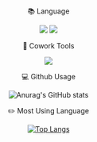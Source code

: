 <div align="center">
 
:books: Language

<img src="https://img.shields.io/badge/python-3776AB?style=for-the-badge&logo=python&logoColor=white">  <img src="https://img.shields.io/badge/JAVA-FF9E0F?style=for-the-badge&logo=JAVA&logoColor=white">

 
:wrench: Cowork Tools
 
 <img src="https://img.shields.io/badge/Github-181717?style=for-the-badge&logo=Github&logoColor=white">


:computer: Github Usage

![Anurag's GitHub stats](https://github-readme-stats.vercel.app/api?username=iyongchan&show_icons=true&theme=radical)



:pencil2: Most Using Language

[![Top Langs](https://github-readme-stats.vercel.app/api/top-langs/?username=iyongchan)](https://github.com/anuraghazra/github-readme-stats)
</div>
